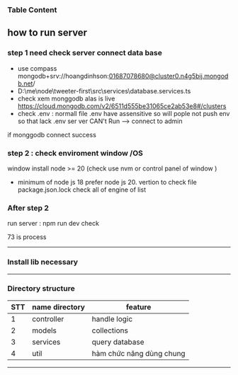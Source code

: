 ### Table Content

## how to run server 
### step 1 need check server connect data base 
* use compass 
mongodb+srv://hoangdinhson:01687078680@cluster0.n4g5bij.mongodb.net/
* D:\me\node\tweeter-first\src\services\database.services.ts
* check xem  monggodb alas is live 
https://cloud.mongodb.com/v2/6511d555be31065ce2ab53e8#/clusters
* check .env : normall file .env have assensitive so will pople not push env 
so that lack .env ser ver CAN't Run --> connect to admin 

if monggodb  connect success 
### step 2 : check enviroment window /OS
 window install node >= 20 (check use nvm or control panel of window )
 * minimum of node js 18 prefer node js 20. vertion
 to check file package.json.lock 
 check all of engine of list 
### After step 2 
 run server : npm run dev check  


73 is process

---

### Install lib necessary

---

### Directory structure

| STT | name directory | feature                |
| --- | -------------- | ---------------------- |
| 1   | controller     | handle logic  |
| 2   | models         | collections            |
| 3   | services       | query database         |
| 4   | util       | hàm chức năng dùng chung         |

---